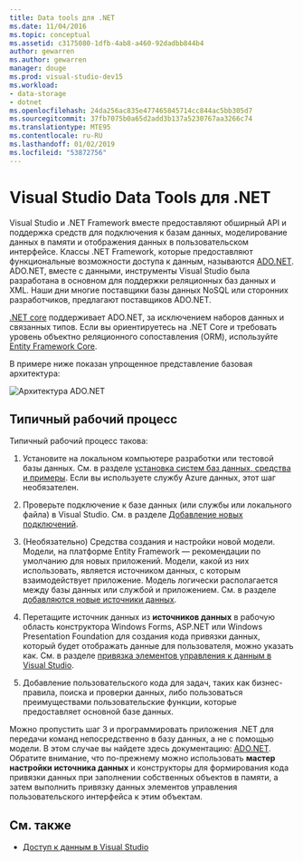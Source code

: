 ```yaml
---
title: Data tools для .NET
ms.date: 11/04/2016
ms.topic: conceptual
ms.assetid: c3175080-1dfb-4ab8-a460-92dadbb844b4
author: gewarren
ms.author: gewarren
manager: douge
ms.prod: visual-studio-dev15
ms.workload:
- data-storage
- dotnet
ms.openlocfilehash: 24da256ac835e477465845714cc844ac5bb305d7
ms.sourcegitcommit: 37fb7075b0a65d2add3b137a5230767aa3266c74
ms.translationtype: MTE95
ms.contentlocale: ru-RU
ms.lasthandoff: 01/02/2019
ms.locfileid: "53872756"
---
```

# <a name="visual-studio-data-tools-for-net"></a>Visual Studio Data Tools для .NET

Visual Studio и .NET Framework вместе предоставляют обширный API и поддержка средств для подключения к базам данных, моделирование данных в памяти и отображения данных в пользовательском интерфейсе. Классы .NET Framework, которые предоставляют функциональные возможности доступа к данным, называются [ADO.NET](/dotnet/framework/data/adonet/index). ADO.NET, вместе с данными, инструменты Visual Studio была разработана в основном для поддержки реляционных баз данных и XML. Наши дни многие поставщики базы данных NoSQL или сторонних разработчиков, предлагают поставщиков ADO.NET.

[.NET core](/dotnet/core/) поддерживает ADO.NET, за исключением наборов данных и связанных типов. Если вы ориентируетесь на .NET Core и требовать уровень объектно реляционного сопоставления (ORM), используйте [Entity Framework Core](/ef/core/).

В примере ниже показан упрощенное представление базовая архитектура:

![Архитектура ADO.NET](../data-tools/media/raddata-ado-net-architecture-diagram.png)

## <a name="typical-workflow"></a>Типичный рабочий процесс

Типичный рабочий процесс такова:

1. Установите на локальном компьютере разработки или тестовой базы данных. См. в разделе [установка систем баз данных, средства и примеры](../data-tools/installing-database-systems-tools-and-samples.md). Если вы используете службу Azure данных, этот шаг необязателен.

2. Проверьте подключение к базе данных (или службы или локального файла) в Visual Studio. См. в разделе [Добавление новых подключений](../data-tools/add-new-connections.md).

3. (Необязательно) Средства создания и настройки новой модели. Модели, на платформе Entity Framework — рекомендации по умолчанию для новых приложений. Модели, какой из них использовать, является источником данных, с которым взаимодействует приложение. Модель логически располагается между базы данных или службой и приложением. См. в разделе [добавляются новые источники данных](../data-tools/add-new-data-sources.md).

4. Перетащите источник данных из **источников данных** в рабочую область конструктора Windows Forms, ASP.NET или Windows Presentation Foundation для создания кода привязки данных, который будет отображать данные для пользователя, можно указать как. См. в разделе [привязка элементов управления к данным в Visual Studio](../data-tools/bind-controls-to-data-in-visual-studio.md).

5. Добавление пользовательского кода для задач, таких как бизнес-правила, поиска и проверки данных, либо пользоваться преимуществами пользовательские функции, которые предоставляет основной базе данных.

Можно пропустить шаг 3 и программировать приложения .NET для передачи команд непосредственно в базу данных, а не с помощью модели. В этом случае вы найдете здесь документацию: [ADO.NET](/dotnet/framework/data/adonet/index). Обратите внимание, что по-прежнему можно использовать **мастер настройки источника данных** и конструкторы для формирования кода привязки данных при заполнении собственных объектов в памяти, а затем выполнить привязку данных элементов управления пользовательского интерфейса к этим объектам.

## <a name="see-also"></a>См. также

- [Доступ к данным в Visual Studio](../data-tools/accessing-data-in-visual-studio.md)